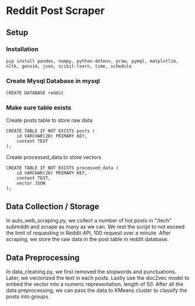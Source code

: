 # Reddit Post Scraper

## Setup

### Installation

```pip install pandas, numpy, python-dotenv, praw, pymql, matplotlib, nltk, gensim, json, scikit-learn, time, schedule```

### Create Mysql Database in mysql

```CREATE DATABASE reddit```

### Make sure table exists

Create posts table to store raw data

```
CREATE TABLE IF NOT EXISTS posts (
    id VARCHAR(20) PRIMARY KEY,
    content TEXT
);
```



Create processed_data to store vectors

```
CREATE TABLE IF NOT EXISTS processed_data (
    id VARCHAR(20) PRIMARY KEY,
    content TEXT,
    vector JSON
);
```

## Data Collection / Storage
In auto_web_scraping.py, we collect a number of hot posts in "/tech" subreddit and scrape as many as we can. 
We rest the script to not exceed the limit of requesting in Reddit API, 100 request over a minute.
After scraping, we store the raw data in the post table in reddit database.


## Data Preprocessing
In data_cleaning.py, we first removed the stopwords and punctuations. Later, we vectorized the text in each posts.
Lastly use the doc2vec model to embed the vector into a numeric representation, length of 50.
After all the data preprocessing, we can pass the data to KMeans cluster to classify the posts into groups.
